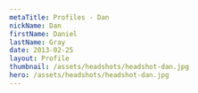 ```yaml
---
metaTitle: Profiles - Dan
nickName: Dan
firstName: Daniel
lastName: Gray
date: 2013-02-25
layout: Profile
thumbnail: /assets/headshots/headshot-dan.jpg
hero: /assets/headshots/headshot-dan.jpg
---
```

